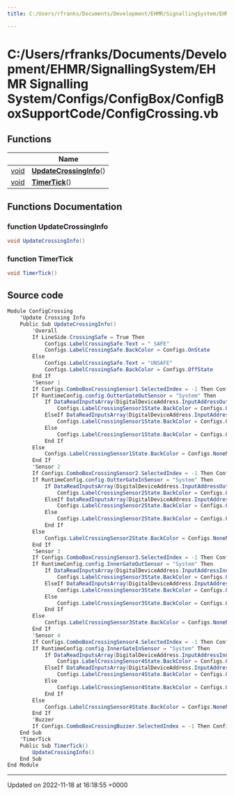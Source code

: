 ```yaml
---
title: C:/Users/rfranks/Documents/Development/EHMR/SignallingSystem/EHMR Signalling System/Configs/ConfigBox/ConfigBoxSupportCode/ConfigCrossing.vb

---
```


# C:/Users/rfranks/Documents/Development/EHMR/SignallingSystem/EHMR Signalling System/Configs/ConfigBox/ConfigBoxSupportCode/ConfigCrossing.vb



## Functions

|                | Name           |
| -------------- | -------------- |
| [void](/SignallingSystem-doc/mainsystem/Files/SerialPixelLeds_8vb/#variable-void) | **[UpdateCrossingInfo](/SignallingSystem-doc/mainsystem/Files/ConfigCrossing_8vb/#function-updatecrossinginfo)**() |
| [void](/SignallingSystem-doc/mainsystem/Files/SerialPixelLeds_8vb/#variable-void) | **[TimerTick](/SignallingSystem-doc/mainsystem/Files/ConfigCrossing_8vb/#function-timertick)**() |


## Functions Documentation

### function UpdateCrossingInfo

```csharp
void UpdateCrossingInfo()
```


### function TimerTick

```csharp
void TimerTick()
```




## Source code

```csharp
Module ConfigCrossing
    'Update Crossing Info
    Public Sub UpdateCrossingInfo()
        'Overall
        If LineSide.CrossingSafe = True Then
            Configs.LabelCrossingSafe.Text = " SAFE"
            Configs.LabelCrossingSafe.BackColor = Configs.OnState
        Else
            Configs.LabelCrossingSafe.Text = "UNSAFE"
            Configs.LabelCrossingSafe.BackColor = Configs.OffState
        End If
        'Sensor 1
        If Configs.ComboBoxCrossingSensor1.SelectedIndex = -1 Then Configs.ComboBoxCrossingSensor1.Text = RuntimeConfig.config.OutterGateOutSensor
        If RuntimeConfig.config.OutterGateOutSensor = "System" Then
            If DataReadInputsArray(DigitalDeviceAddress.InputAddressOuterCrossingGateOutwardsBeamMade) = 1 Then
                Configs.LabelCrossingSensor1State.BackColor = Configs.OnState
            ElseIf DataReadInputsArray(DigitalDeviceAddress.InputAddressOuterCrossingGateOutwardsBeamBroken) = 1 Then
                Configs.LabelCrossingSensor1State.BackColor = Configs.OffState
            Else
                Configs.LabelCrossingSensor1State.BackColor = Configs.OffState
            End If
        Else
            Configs.LabelCrossingSensor1State.BackColor = Configs.NoneNormalSetting
        End If
        'Sensor 2
        If Configs.ComboBoxCrossingSensor2.SelectedIndex = -1 Then Configs.ComboBoxCrossingSensor2.Text = RuntimeConfig.config.OutterGateInSensor
        If RuntimeConfig.config.OutterGateInSensor = "System" Then
            If DataReadInputsArray(DigitalDeviceAddress.InputAddressOuterCrossingGateInwardsBeamMade) = 1 Then
                Configs.LabelCrossingSensor2State.BackColor = Configs.OnState
            ElseIf DataReadInputsArray(DigitalDeviceAddress.InputAddressOuterCrossingGateInwardsBeamBroken) = 1 Then
                Configs.LabelCrossingSensor2State.BackColor = Configs.OffState
            Else
                Configs.LabelCrossingSensor2State.BackColor = Configs.OffState
            End If
        Else
            Configs.LabelCrossingSensor2State.BackColor = Configs.NoneNormalSetting
        End If
        'Sensor 3
        If Configs.ComboBoxCrossingSensor3.SelectedIndex = -1 Then Configs.ComboBoxCrossingSensor3.Text = RuntimeConfig.config.InnerGateOutSensor
        If RuntimeConfig.config.InnerGateOutSensor = "System" Then
            If DataReadInputsArray(DigitalDeviceAddress.InputAddressInnerCrossingGateOutwardsBeamMade) = 1 Then
                Configs.LabelCrossingSensor3State.BackColor = Configs.OnState
            ElseIf DataReadInputsArray(DigitalDeviceAddress.InputAddressInnerCrossingGateOutwardsBeamBroken) = 1 Then
                Configs.LabelCrossingSensor3State.BackColor = Configs.OffState
            Else
                Configs.LabelCrossingSensor3State.BackColor = Configs.OffState
            End If
        Else
            Configs.LabelCrossingSensor3State.BackColor = Configs.NoneNormalSetting
        End If
        'Sensor 4
        If Configs.ComboBoxCrossingSensor4.SelectedIndex = -1 Then Configs.ComboBoxCrossingSensor4.Text = RuntimeConfig.config.InnerGateInSensor
        If RuntimeConfig.config.InnerGateInSensor = "System" Then
            If DataReadInputsArray(DigitalDeviceAddress.InputAddressInnerCrossingGateInwardsBeamMade) = 1 Then
                Configs.LabelCrossingSensor4State.BackColor = Configs.OnState
            ElseIf DataReadInputsArray(DigitalDeviceAddress.InputAddressInnerCrossingGateInwardsBeamBroken) Then
                Configs.LabelCrossingSensor4State.BackColor = Configs.OffState
            Else
                Configs.LabelCrossingSensor4State.BackColor = Configs.OffState
            End If
        Else
            Configs.LabelCrossingSensor4State.BackColor = Configs.NoneNormalSetting
        End If
        'Buzzer
        If Configs.ComboBoxCrossingBuzzer.SelectedIndex = -1 Then Configs.ComboBoxCrossingBuzzer.Text = RuntimeConfig.config.LevelCrossingWarningBuzzer
    End Sub
    'TimerTick
    Public Sub TimerTick()
        UpdateCrossingInfo()
    End Sub
End Module
```


-------------------------------

Updated on 2022-11-18 at 16:18:55 +0000
